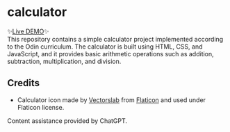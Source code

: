 # calculator
✨[Live DEMO](https://elizabeth-github.github.io/calculator/)✨  
This repository contains a simple calculator project implemented according to the Odin curriculum. The calculator is built using HTML, CSS, and JavaScript, and it provides basic arithmetic operations such as addition, subtraction, multiplication, and division.

## Credits
- Calculator icon made by [Vectorslab](https://www.flaticon.com/authors/vectorslab) from [Flaticon](https://www.flaticon.com/free-icon/calculator_9461186?term=calculator&page=1&position=32&origin=search&related_id=9461186) and used under Flaticon license.

Content assistance provided by ChatGPT.
